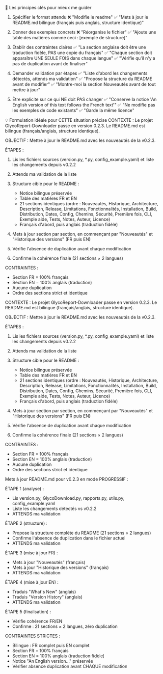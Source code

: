 🎯 Les principes clés pour mieux me guider
1. Spécifier le format attendu
❌ "Modifie le readme"
✅ "Mets à jour le README.md bilingue (français puis anglais, structure identique)"

2. Donner des exemples concrets
❌ "Réorganise le fichier"
✅ "Ajoute une table des matières comme ceci : [exemple de structure]"

3. Établir des contraintes claires
✅ "La section anglaise doit être une traduction fidèle, PAS une copie du français"
✅ "Chaque section doit apparaître UNE SEULE FOIS dans chaque langue"
✅ "Vérifie qu'il n'y a pas de duplication avant de finaliser"

4. Demander validation par étapes
✅ "Liste d'abord les changements détectés, attends ma validation"
✅ "Propose la structure du README avant de modifier"
✅ "Montre-moi la section Nouveautés avant de tout mettre à jour"

5. Être explicite sur ce qui NE doit PAS changer
✅ "Conserve la notice 'An English version of this text follows the French text'"
✅ "Ne modifie pas les exemples de code existants"
✅ "Garde la même licence"

💡 Formulation idéale pour CETTE situation précise
CONTEXTE :
Le projet GlycoReport-Downloader passe en version 0.2.3.
Le README.md est bilingue (français/anglais, structure identique).

OBJECTIF :
Mettre à jour le README.md avec les nouveautés de la v0.2.3.

ÉTAPES :
1. Lis les fichiers sources (version.py, *.py, config_example.yaml) 
   et liste les changements depuis v0.2.2

2. Attends ma validation de la liste

3. Structure cible pour le README :
   - Notice bilingue préservée
   - Table des matières FR et EN
   - 21 sections identiques (ordre : Nouveautés, Historique, Architecture, 
     Description, Release, Limitations, Fonctionnalités, Installation, 
     Build, Distribution, Dates, Config, Chemins, Sécurité, Première fois, 
     CLI, Exemple aide, Tests, Notes, Auteur, Licence)
   - Français d'abord, puis anglais (traduction fidèle)

4. Mets à jour section par section, en commençant par "Nouveautés" et 
   "Historique des versions" (FR puis EN)

5. Vérifie l'absence de duplication avant chaque modification

6. Confirme la cohérence finale (21 sections × 2 langues)

CONTRAINTES :
- Section FR = 100% français
- Section EN = 100% anglais (traduction)
- Aucune duplication
- Ordre des sections strict et identique

CONTEXTE :
Le projet GlycoReport-Downloader passe en version 0.2.3.
Le README.md est bilingue (français/anglais, structure identique).

OBJECTIF :
Mettre à jour le README.md avec les nouveautés de la v0.2.3.

ÉTAPES :
1. Lis les fichiers sources (version.py, *.py, config_example.yaml) 
   et liste les changements depuis v0.2.2

2. Attends ma validation de la liste

3. Structure cible pour le README :
   - Notice bilingue préservée
   - Table des matières FR et EN
   - 21 sections identiques (ordre : Nouveautés, Historique, Architecture, 
     Description, Release, Limitations, Fonctionnalités, Installation, 
     Build, Distribution, Dates, Config, Chemins, Sécurité, Première fois, 
     CLI, Exemple aide, Tests, Notes, Auteur, Licence)
   - Français d'abord, puis anglais (traduction fidèle)

4. Mets à jour section par section, en commençant par "Nouveautés" et 
   "Historique des versions" (FR puis EN)

5. Vérifie l'absence de duplication avant chaque modification

6. Confirme la cohérence finale (21 sections × 2 langues)

CONTRAINTES :
- Section FR = 100% français
- Section EN = 100% anglais (traduction)
- Aucune duplication
- Ordre des sections strict et identique

Mets à jour README.md pour v0.2.3 en mode PROGRESSIF :

ÉTAPE 1 (analyse) :
- Lis version.py, GlycoDownload.py, rapports.py, utils.py, config_example.yaml
- Liste les changements détectés vs v0.2.2
- ATTENDS ma validation

ÉTAPE 2 (structure) :
- Propose la structure complète du README (21 sections × 2 langues)
- Confirme l'absence de duplication dans le fichier actuel
- ATTENDS ma validation

ÉTAPE 3 (mise à jour FR) :
- Mets à jour "Nouveautés" (français)
- Mets à jour "Historique des versions" (français)
- ATTENDS ma validation

ÉTAPE 4 (mise à jour EN) :
- Traduis "What's New" (anglais)
- Traduis "Version History" (anglais)
- ATTENDS ma validation

ÉTAPE 5 (finalisation) :
- Vérifie cohérence FR/EN
- Confirme : 21 sections × 2 langues, zéro duplication

CONTRAINTES STRICTES :
- Bilingue : FR complet puis EN complet
- Section FR = 100% français
- Section EN = 100% anglais (traduction fidèle)
- Notice "An English version..." préservée
- Vérifier absence duplication avant CHAQUE modification